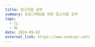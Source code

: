```yaml
---
title: 알고리즘 공부
summary: 프로그래밍을 위한 알고리즘 공부
tags:
  - CL
  - AL
date: 2024-09-02
external_link: https://www.acmicpc.net/
---
```

